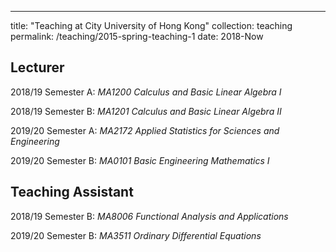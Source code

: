 ---
title: "Teaching at City University of Hong Kong"
collection: teaching
permalink: /teaching/2015-spring-teaching-1
date: 2018-Now



Lecturer
-------

2018/19 Semester A: _MA1200 Calculus and Basic Linear Algebra I_

2018/19 Semester B: _MA1201 Calculus and Basic Linear Algebra II_

2019/20 Semester A: _MA2172 Applied Statistics for Sciences and Engineering_

2019/20 Semester B: _MA0101 Basic Engineering Mathematics I_

Teaching Assistant
--------

2018/19 Semester B: _MA8006 Functional Analysis and Applications_

2019/20 Semester B: _MA3511 Ordinary Differential Equations_
